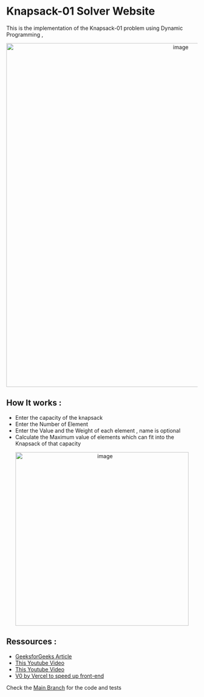 # Knapsack-01 Solver Website 
This is the implementation of the Knapsack-01 problem using Dynamic Programming ,
<div align="center">
<img width="903" alt="image" src="https://github.com/MoncefME/knapsack-01/assets/77624873/d4322402-7257-4102-8f97-ca9d612f7bae">
</div>
 

## How It works : 
- Enter the capacity of the knapsack
- Enter the Number of Element
- Enter the Value and the Weight of each element , name is optional
- Calculate the Maximum value of elements which can fit into the Knapsack of that capacity


<div align="center">
  <img width="456" alt="image" src="https://github.com/MoncefME/knapsack-01/assets/77624873/4f86f175-8628-403e-aa53-13c3acca9a05">
</div>

## Ressources : 
- [GeeksforGeeks Article ](https://www.geeksforgeeks.org/0-1-knapsack-problem-dp-10/)
- [This Youtube Video](https://www.youtube.com/watch?v=cJ21moQpofY&t=16s)
- [This Youtube Video](https://www.youtube.com/watch?v=Q2vDTam9qMQ)
- [V0 by Vercel to speed up front-end](https://v0.dev/t/J6drYcFXoIw)

Check the [Main Branch](https://github.com/MoncefME/knapsack-01/tree/main) for the code and tests
